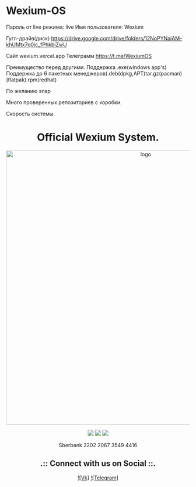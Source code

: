 # Wexium-OS
Пароль от live режима:  live
Имя пользователя: Wexium

Гугл-драйв(диск)
https://drive.google.com/drive/folders/12NoPYNaiAM-khUMtx7q0ic_fPhkbiZwU











Сайт
wexium.vercel.app
Телеграмм
https://t.me/WexiumOS


 Преимущество перед другими.
Поддержка .exe(windows app's)
Поддержка до 6 пакетных менеджеров(.deb(dpkg,APT)tar.gz(pacman)(flatpak).rpm(redhat)




По желанию snap







Много проверенных репозиториев с коробки.




Скорость системы.





<h1 align="center">Official Wexium System.</h1>

<p align="center">
    <img width="750" src="https://i.postimg.cc/x1b8Ch3L/Wexium-hello-1.png" alt="logo">
</p>

<div align="center">

  <a href="https://www.linux.org" target="_blank"><img src="https://img.shields.io/badge/OS-Linux-e06c75?style=for-the-badge&logo=linux" /></a>
	<a href="https://archlinux.org" target="_blank"><img src="https://img.shields.io/badge/DISTRO-Arch-56b6c2?style=for-the-badge&logo=arch-linux" /></a>
	<a href="https://kde.org" target="_blank"><img src="https://img.shields.io/badge/DE-KDE%20Plasma-blue?style=for-the-badge&logo=KDE" /></a>
</div>

<div align="center">

</div>

<div align="center">

Sberbank 2202 2067 3549 4416
</div>

<div align="center">

<h2 align="center">.:: Connect with us on Social ::.</h2>

<div align="center">
	
[![Vk]](https://vk.com/iweyrtx)
[![Telegram]](https://telegram.org/IWEYRTX)

</div>

<div align="center">

</div>
